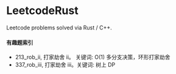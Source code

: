 # LeetcodeRust
Leetcode problems solved via Rust / C++.

#### 有趣题索引
- 213_rob_ii,  打家劫舍 ii。 关键词: O(1) 多分支决策，环形打家劫舍
- 337_rob_iii, 打家劫舍 iii。关键词: 树上 DP

